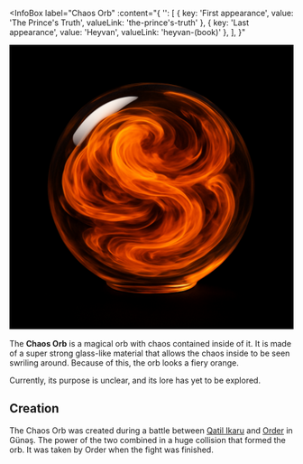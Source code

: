 <InfoBox
  label="Chaos Orb"
  :content="{
    '': [
      { key: 'First appearance', value: 'The Prince\'s Truth', valueLink: 'the-prince\'s-truth' },
      { key: 'Last appearance', value: 'Heyvan', valueLink: 'heyvan-(book)' },
    ],
  }"
>
  <img src="../images/chaos-orb-1.png" alt="Chaos Orb" />
</InfoBox>

The **Chaos Orb** is a magical orb with chaos contained inside of it. It is made of a super strong glass-like material that allows the chaos inside to be seen swriling around. Because of this, the orb looks a fiery orange.

Currently, its purpose is unclear, and its lore has yet to be explored.

<TableOfContents
  :contents="[
    { text: 'Creation' },
  ]"
/>

## Creation

The Chaos Orb was created during a battle between [Qatil Ikaru](/qatil-ikaru) and [Order](/order) in Günəş. The power of the two combined in a huge collision that formed the orb. It was taken by Order when the fight was finished.